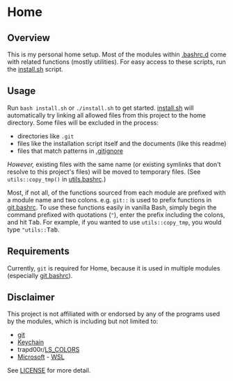 # Home

## Overview

This is my personal home setup. Most of the modules within [.bashrc.d] come with related functions (mostly utilities). For easy access to these scripts, run the [install.sh] script.

## Usage

Run `bash install.sh` or `./install.sh` to get started. [install.sh] will automatically try linking all allowed files from this project to the home directory. Some files will be excluded in the process:

- directories like `.git`
- files like the installation script itself and the documents (like this readme)
- files that match patterns in [.gitignore]

*However,* existing files with the same name (or existing symlinks that don't resolve to this project's files) will be moved to temporary files. (See `utils::copy_tmp()` in [utils.bashrc].)

Most, if not all, of the functions sourced from each module are prefixed with a module name and two colons. e.g. `git::` is used to prefix functions in [git.bashrc]. To use these functions easily in vanilla Bash, simply begin the command prefixed with quotations (`"`), enter the prefix including the colons, and hit <kbd>Tab</kbd>. For example, if you wanted to use `utils::copy_tmp`, you would type `"utils::`<kbd>Tab</kbd>.

## Requirements

Currently, `git` is required for Home, because it is used in multiple modules (especially [git.bashrc]).

## Disclaimer

This project is not affiliated with or endorsed by any of the programs used by the modules, which is including but not limited to:

- [git]
- [Keychain]
- trapd00r/[LS_COLORS]
- [Microsoft] - [WSL]

See [LICENSE](LICENSE) for more detail.

[git]: https://git-scm.com/
[Keychain]: https://www.funtoo.org/Keychain
[LS_COLORS]: https://github.com/trapd00r/LS_COLORS
[Microsoft]: https://microsoft.com
[WSL]: https://docs.microsoft.com/en-us/windows/wsl/
[.bashrc.d]: .bashrc.d
[.gitignore]: .gitignore
[install.sh]: install.sh
[git.bashrc]: .bashrc.d/git.bashrc
[utils.bashrc]: .bashrc.d/utils.bashrc
